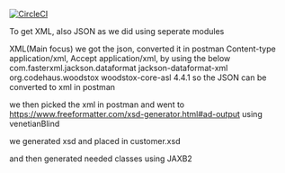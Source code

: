 [![CircleCI](https://circleci.com/gh/circleci/USING_JAXB_TO_GET_XML.svg?style=svg)](https://github.com/zikozee/USING_JAXB_TO_GET_XML)

To get XML, also JSON as we did using seperate modules

XML(Main focus)
we got the json, 
converted it in postman Content-type application/xml, Accept application/xml, by using the below
        <dependency>
            <groupId>com.fasterxml.jackson.dataformat</groupId>
            <artifactId>jackson-dataformat-xml</artifactId>
        </dependency>
        <dependency>
            <groupId>org.codehaus.woodstox</groupId>
            <artifactId>woodstox-core-asl</artifactId>
            <version>4.4.1</version>
        </dependency>
 so the JSON can be converted to xml in postman
 
 we then picked the xml in postman and went to https://www.freeformatter.com/xsd-generator.html#ad-output
 using venetianBlind
 
 we generated xsd and placed in customer.xsd
 
 and then generated needed classes using JAXB2


